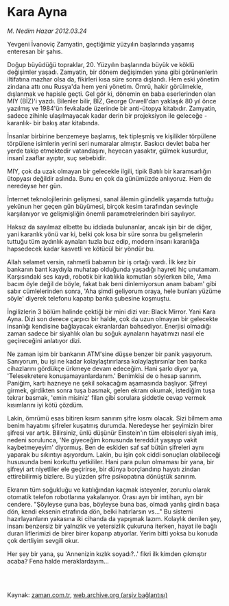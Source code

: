 # Kara Ayna

*M. Nedim Hazar 2012.03.24*

<td class="columnist-detail">
<p>Yevgeni İvanoviç Zamyatin, geçtiğimiz yüzyılın başlarında yaşamış enteresan bir şahıs.</p>
<p>
<div id="haberMetinDiv">
<p>Doğup büyüdüğü topraklar, 20. Yüzyılın başlarında büyük ve köklü değişimler yaşadı. Zamyatin, bir dönem değişimden yana gibi görünenlerin iltifatına mazhar olsa da, fikirleri kısa süre sonra dışlandı. Hem eski yönetim zindana attı onu Rusya'da hem yeni yönetim. Ömrü, hakir görülmekle, dışlanmak ve hapisle geçti. Gel gör ki, dönemin en baba eserlerinden olan MIY (BİZ)'i yazdı. Bilenler bilir, BİZ, George Orwell'dan yaklaşık 80 yıl önce yazılmış ve 1984'ün fevkalade üzerinde bir anti-ütopya kitabıdır. Zamyatin, sadece zihinle ulaşılmayacak kadar derin bir projeksiyon ile geleceğe -karanlık- bir bakış atar kitabında.
<p>İnsanlar birbirine benzemeye başlamış, tek tipleşmiş ve kişilikler törpülene törpülene isimlerin yerini seri numaralar almıştır. Baskıcı devlet baba her yerde takip etmektedir vatandaşını, heyecan yasaktır, gülmek kusurdur, insanî zaaflar ayıptır, suç sebebidir.
<p>MIY, çok da uzak olmayan bir gelecekle ilgili, tipik Batılı bir karamsarlığın ütopyası değildir aslında. Bunu en çok da günümüzde anlıyoruz. Hem de neredeyse her gün.
<p>İnternet teknolojilerinin gelişmesi, sanal âlemin gündelik yaşamda tuttuğu yekûnun her geçen gün büyümesi, birçok kesim tarafından sevinçle karşılanıyor ve gelişmişliğin önemli parametrelerinden biri sayılıyor.
<p>Haksız da sayılmaz elbette bu iddiada bulunanlar, ancak işin bir de diğer, yani karanlık yönü var ki, belki çok kısa bir süre sonra bu gelişmelerin tuttuğu tüm aydınlık aynaları tuzla buz edip, modern insanı karanlığa hapsedecek kadar kasvetli ve kötücül bir yöndür bu.
<p>Allah selamet versin, rahmetli babamın bir iş ortağı vardı. İlk kez bir bankanın bant kaydıyla muhatap olduğunda yaşadığı hayreti hiç unutamam. Karşısındaki ses kaydı, robotik bir katılıkla komutları söylerken bile, 'Ama bacım öyle değil de böyle, fakat bak beni dinlemiyorsun anam babam' gibi sabır cümlelerinden sonra, 'Aha şimdi geliyorum oraya, hele bunları yüzüme söyle' diyerek telefonu kapatıp banka şubesine koşmuştu.
<p>İngilizlerin 3 bölüm halinde çektiği bir mini dizi var: Black Mirror. Yani Kara Ayna. Dizi son derece çarpıcı bir halde, çok da uzun olmayan bir gelecekte insanlığı kendisine bağlayacak ekranlardan bahsediyor. Enerjisi olmadığı zaman sadece bir siyahlık olan bu soğuk aynaların hayatımızı nasıl ele geçireceğini anlatıyor dizi.
<p>Ne zaman işim bir bankanın ATM'sine düşse benzer bir panik yaşıyorum. Sanıyorum, bu işi ne kadar kolaylaştırırlarsa kolaylaştırsınlar ben banka cihazlarını gördükçe ürkmeye devam edeceğim. Hani şarkı diyor ya, 'Telesekretere konuşamayanlardanım.' Benimkisi de o hesap sanırım. Paniğim, kartı hazneye ne şekil sokacağım aşamasında başlıyor. Şifreyi girmek, girdikten sonra tuşa basmak, gelen ekranı okumak, istediğim tuşa tekrar basmak, 'emin misiniz' filan gibi sorulara şiddetle cevap vermek kısımlarını iyi kötü çözdüm.
<p>Lakin, ömrümü esas bitiren kısım sanırım şifre kısmı olacak. Sizi bilmem ama benim hayatımı şifreler kuşatmış durumda. Neredeyse her şeyimizin birer şifresi var artık. Bilirsiniz, ünlü düşünür Einstein'ın tüm elbiseleri siyah imiş, nedeni sorulunca, 'Ne giyeceğim konusunda tereddüt yaşayıp vakit kaybetmeyeyim' diyormuş. Ben de eskiden saf saf bütün şifreleri aynı yaparak bu sıkıntıyı aşıyordum. Lakin, bu işin çok ciddi sonuçları olabileceği hususunda beni korkuttu yetkililer. Hani para pulun olmaması bir yana, bir şifreyi art niyetliler ele geçirirse, bir dünya borçlandırıp hayatı zindan ettirebilirmiş bizlere. Bu yüzden şifre psikopatına dönüştük sanırım.
<p>Ekranın tüm soğukluğu ve katılığından kaçmak isteyenler, zorunlu olarak otomatik telefon robotlarına yakalanıyor. Orası ayrı bir imtihan, ayrı bir cendere. "Şöyleyse şuna bas, böyleyse buna bas, olmadı yanlış girdin başa dön, kendi eksenin etrafında dön, belki hatırlarsın vs..." Bu sistemi hazırlayanların yakasına iki cihanda da yapışmak lazım. Kolaylık denilen şey, insanı benzersiz bir yalnızlık ve yetersizlik çukuruna iterken, hayat ile bağlı duran liflerimizi de birer birer koparıp atıyorlar. Yerim bitti yoksa bu konuda çok dertliyim sevgili okur.
<p>Her şey bir yana, şu 'Annenizin kızlık soyadı?..' fikri ilk kimden çıkmıştır acaba? Fena halde meraklardayım... </p></p></p></p></p></p></p></p></p></p></p></div>
</p>


<p><br>
		 </br></p></td>

Kaynak: [zaman.com.tr](http://zaman.com.tr/yazar.do?yazino=1263366), [web.archive.org (arşiv bağlantısı)](http://web.archive.org/web/20120403135740/http://www.zaman.com.tr:80/yazar.do?yazino=1263366)
